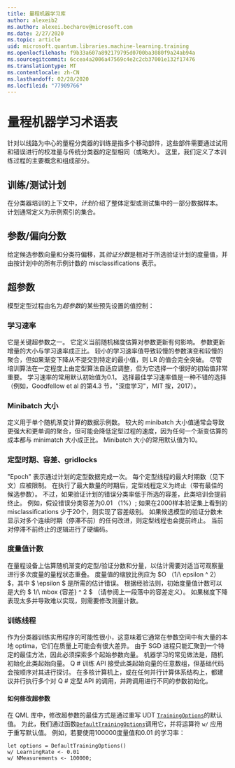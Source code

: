 ```yaml
---
title: 量程机器学习库
author: alexeib2
ms.author: alexei.bocharov@microsoft.com
ms.date: 2/27/2020
ms.topic: article
uid: microsoft.quantum.libraries.machine-learning.training
ms.openlocfilehash: f9b33a607a892179795d0700ba3080f9a24ab94a
ms.sourcegitcommit: 6ccea4a2006a47569c4e2c2cb37001e132f17476
ms.translationtype: MT
ms.contentlocale: zh-CN
ms.lasthandoff: 02/28/2020
ms.locfileid: "77909766"
---
```

# <a name="quantum-machine-learning-glossary"></a>量程机器学习术语表

针对以线路为中心的量程分类器的训练是指多个移动部件，这些部件需要通过试用和错误进行的校准量与传统分类器的定型相同（或略大）。 这里，我们定义了本训练过程的主要概念和组成部分。

## <a name="trainingtesting-schedules"></a>训练/测试计划

在分类器培训的上下文中，*计划*介绍了整体定型或测试集中的一部分数据样本。 计划通常定义为示例索引的集合。

## <a name="parameterbias-scores"></a>参数/偏向分数

给定候选参数向量和分类符偏移，其*验证分数*是相对于所选验证计划的度量值，并由按计划中的所有示例计数的 misclassifications 表示。

## <a name="hyperparameters"></a>超参数

模型定型过程由名为*超参数*的某些预先设置的值控制：

### <a name="learning-rate"></a>学习速率

它是关键超参数之一。 它定义当前随机梯度估算对参数更新有何影响。 参数更新增量的大小与学习速率成正比。 较小的学习速率值导致较慢的参数演变和较慢的聚合，但如果渐变下降从不提交到特定的最小值，则 LR 的值会完全突破。 尽管培训算法在一定程度上由定型算法自适应调整，但为它选择一个很好的初始值非常重要。 学习速率的常用默认初始值为0.1。 选择最佳学习速率值是一种不错的选择（例如，Goodfellow et al 的第4.3 节，"深度学习"，MIT 按，2017）。

### <a name="minibatch-size"></a>Minibatch 大小

定义用于单个随机渐变计算的数据示例数。 较大的 minibatch 大小值通常会导致更强大和更单调的聚合，但可能会降低定型过程的速度，因为任何一个渐变估算的成本都与 minimatch 大小成正比。 Minibatch 大小的常用默认值为10。

### <a name="training-epochs-tolerance-gridlocks"></a>定型时期、容差、gridlocks

"Epoch" 表示通过计划的定型数据完成一次。
每个定型线程的最大时期数（见下文）应被限制。 在执行了最大数量的时期后，定型线程定义为终止（带有最佳的候选参数）。 不过，如果验证计划的错误分类率低于所选的容差，此类培训会提前终止。 例如，假设错误分类容差为0.01 （1%）; 如果在2000样本验证集上看到的 misclassifications 少于20个，则实现了容差级别。 如果候选模型的验证分数未显示对多个连续时期（停滞不前）的任何改进，则定型线程也会提前终止。 当前对停滞不前终止的逻辑进行了硬编码。

### <a name="measurements-count"></a>度量值计数

在量程设备上估算随机渐变的定型/验证分数和分量，以估计需要对适当可观察量进行多次度量的量程状态重叠。 度量值的缩放比例应为 $O （1/\ epsilon ^ 2） $，其中 $ \epsilon $ 是所需的估计错误。
根据经验法则，初始度量值计数可以是大约 $ 1/\ mbox {容差} ^ 2 $ （请参阅上一段落中的容差定义）。 如果梯度下降表现太多并导致难以实现，则需要修改测量计数。

### <a name="training-threads"></a>训练线程

作为分类器训练实用程序的可能性很小，这意味着它通常在参数空间中有大量的本地 optima，它们在质量上可能会有很大差异。 由于 SGD 进程只能汇聚到一个特定的最佳方法，因此必须探索多个起始参数向量。 机器学习的常见做法是，随机初始化此类起始向量。 Q # 训练 API 接受此类起始向量的任意数组，但基础代码会按顺序对其进行探讨。 在多核计算机上，或在任何并行计算体系结构上，都建议并行执行多个对 Q # 定型 API 的调用，并跨调用进行不同的参数初始化。

#### <a name="how-to-modify-the-hyperparameters"></a>如何修改超参数

在 QML 库中，修改超参数的最佳方式是通过重写 UDT [`TrainingOptions`](xref:microsoft.quantum.machinelearning.trainingoptions)的默认值。 为此，我们通过函数[`DefaultTrainingOptions`](xref:microsoft.quantum.machinelearning.defaulttrainingoptions)调用它，并将运算符 `w/` 应用于重写默认值。 例如，若要使用100000度量值和0.01 的学习率：
 ```qsharp
let options = DefaultTrainingOptions()
w/ LearningRate <- 0.01
w/ NMeasurements <- 100000;
 ```
